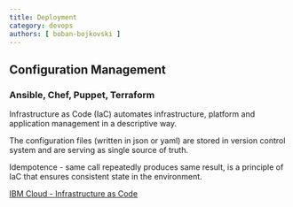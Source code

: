 ```yaml
---
title: Deployment
category: devops
authors: [ boban-bojkovski ]
---
```


## Configuration Management

### Ansible, Chef, Puppet, Terraform 

Infrastructure as Code (IaC) automates infrastructure, platform and application management in a descriptive way.

The configuration files (written in json or yaml) are stored in version control system and are serving as single source of truth.

Idempotence - same call repeatedly produces same result, is a principle of IaC that ensures consistent state in the environment.   

[IBM Cloud - Infrastructure as Code](https://www.ibm.com/cloud/learn/infrastructure-as-code "IBM Cloud")


<!-- * Kubernetes package manager  
Helm  -->

